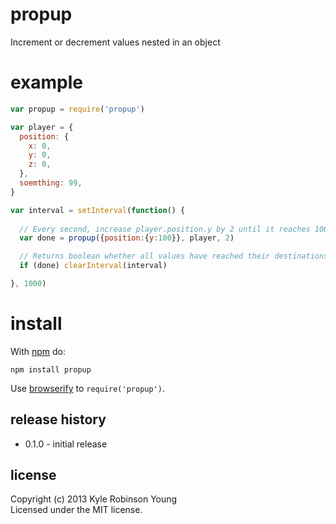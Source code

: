 # propup

Increment or decrement values nested in an object

# example

```js
var propup = require('propup')

var player = {
  position: {
    x: 0,
    y: 0,
    z: 0,
  },
  soemthing: 99,
}

var interval = setInterval(function() {
  
  // Every second, increase player.position.y by 2 until it reaches 100
  var done = propup({position:{y:100}}, player, 2)

  // Returns boolean whether all values have reached their destinations
  if (done) clearInterval(interval)

}, 1000)
```

# install

With [npm](https://npmjs.org) do:

```
npm install propup
```

Use [browserify](http://browserify.org) to `require('propup')`.

## release history
* 0.1.0 - initial release

## license
Copyright (c) 2013 Kyle Robinson Young<br/>
Licensed under the MIT license.
